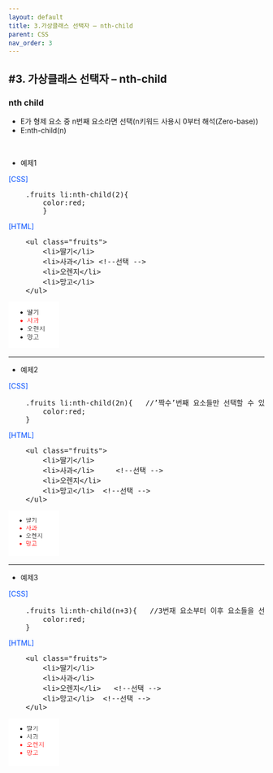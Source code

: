 ```yaml
---
layout: default
title: 3.가상클래스 선택자 – nth-child
parent: CSS
nav_order: 3
---
```


## #3. 가상클래스 선택자 – nth-child
###	nth child
-	E가 형제 요소 중 n번째 요소라면 선택(n키워드 사용시 0부터 해석(Zero-base))
-	E:nth-child(n)
<br>

- 예제1

<p style="color: #004eff;">[CSS]</p>
<pre>
    .fruits li:nth-child(2){
        color:red;
        }
</pre>

<p style="color: #004eff;">[HTML]</p>
<pre>
    &lt;ul class="fruits">
        &lt;li>딸기&lt;/li> 
        &lt;li>사과&lt;/li> &lt;!--선택 -->
        &lt;li>오렌지&lt;/li>
        &lt;li>망고&lt;/li>  
    &lt;/ul>
</pre>
    <img src="/assets/images/css/nth_child.png" width="100px;">

<hr>


-	예제2

<p style="color: #004eff;">[CSS]</p>
<pre>
    .fruits li:nth-child(2n){   //’짝수’번째 요소들만 선택할 수 있음
        color:red;
    } 
</pre>

<p style="color: #004eff;">[HTML]</p>
<pre>
    &lt;ul class="fruits">
        &lt;li>딸기&lt;/li> 
        &lt;li>사과&lt;/li>     &lt;!--선택 -->
        &lt;li>오렌지&lt;/li>
        &lt;li>망고&lt;/li>  &lt;!--선택 -->
    &lt;/ul>
</pre>
    <img src="/assets/images/css/nth_child(2n).png" width="100px;">

 
<hr>


-	예제3

<p style="color: #004eff;">[CSS]</p>
<pre>
    .fruits li:nth-child(n+3){   //3번재 요소부터 이후 요소들을 선택
        color:red;
    }
</pre>

<p style="color: #004eff;">[HTML]</p>
<pre>
    &lt;ul class="fruits">
        &lt;li>딸기&lt;/li> 
        &lt;li>사과&lt;/li>     
        &lt;li>오렌지&lt;/li>   &lt;!--선택 -->
        &lt;li>망고&lt;/li>  &lt;!--선택 -->
    &lt;/ul>
</pre>
    <img src="/assets/images/css/nth_child(n+3).png" width="100px;">
 


